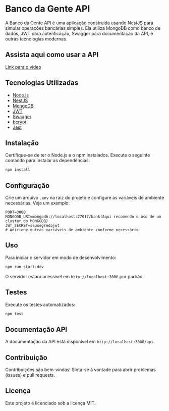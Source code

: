 # Banco da Gente API

A Banco da Gente API é uma aplicação construída usando NestJS para simular operações bancárias simples. Ela utiliza MongoDB como banco de dados, JWT para autenticação, Swagger para documentação da API, e outras tecnologias modernas.

## Assista aqui como usar a API

[Link para o vídeo](https://www.loom.com/share/122fe3f633a74e1b98eebb2639c6cf84?sid=2a04b6a5-102c-429e-b863-0a36e3b01090)

## Tecnologias Utilizadas

- [Node.js](https://nodejs.org/)
- [NestJS](https://nestjs.com/)
- [MongoDB](https://www.mongodb.com/)
- [JWT](https://jwt.io/)
- [Swagger](https://swagger.io/)
- [bcrypt](https://www.npmjs.com/package/bcrypt)
- [Jest](https://jestjs.io/)

## Instalação

Certifique-se de ter o Node.js e o npm instalados. Execute o seguinte comando para instalar as dependências:

```bash
npm install
```

## Configuração

Crie um arquivo `.env` na raiz do projeto e configure as variáveis de ambiente necessárias. Veja um exemplo:

```
PORT=3000
MONGODB_URI=mongodb://localhost:27017/bank(Aqui recomendo o uso de um cluster do MONGODB)
JWT_SECRET=seusegredojwt
# Adicione outras variáveis de ambiente conforme necessário
```

## Uso

Para iniciar o servidor em modo de desenvolvimento:

```bash
npm run start:dev
```

O servidor estará acessível em `http://localhost:3000` por padrão.

## Testes

Execute os testes automatizados:

```bash
npm test
```

## Documentação API

A documentação da API está disponível em `http://localhost:3000/api`.

## Contribuição

Contribuições são bem-vindas! Sinta-se à vontade para abrir problemas (issues) e pull requests.

## Licença

Este projeto é licenciado sob a licença MIT.
